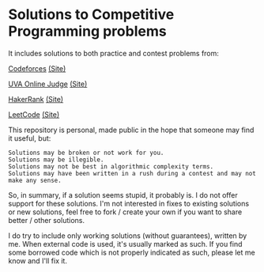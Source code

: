# Solutions to Competitive Programming problems
It includes solutions to both practice and contest problems from:

[Codeforces](https://github.com/ziad-awad/competitive-programming/blob/main/codeforces/README.md)  [(Site)](https://codeforces.com/)

[UVA Online Judge](https://github.com/ziad-awad/competitive-programming/blob/main/uva/README.md)  [(Site)](https://onlinejudge.org/)

[HakerRank](https://github.com/ziad-awad/competitive-programming/blob/main/hakerrank/README.md)  [(Site)](https://www.hackerrank.com/)

[LeetCode](https://github.com/ziad-awad/competitive-programming/blob/main/leetcode/README.md)  [(Site)](https://leetcode.com/)





This repository is personal, made public in the hope that someone may find it useful, but:

    Solutions may be broken or not work for you.
    Solutions may be illegible.
    Solutions may not be best in algorithmic complexity terms.
    Solutions may have been written in a rush during a contest and may not make any sense.

So, in summary, if a solution seems stupid, it probably is. I do not offer support for these solutions. I'm not interested in fixes to existing solutions or new solutions, feel free to fork / create your own if you want to share better / other solutions.

I do try to include only working solutions (without guarantees), written by me. When external code is used, it's usually marked as such. If you find some borrowed code which is not properly indicated as such, please let me know and I'll fix it.
